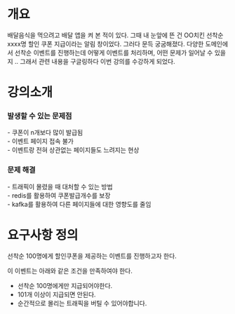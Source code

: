 <h1>개요</h1>
배달음식을 먹으려고 배달 앱을 켜 본 적이 있다. 그때 내 눈앞에 뜬 건 OO치킨 선착순 xxxx명 할인 쿠폰 지급이라는 알림 창이었다.
그러다 문득 궁굼해졌다. 다양한 도메인에서 선착순 이벤트를 진행하는데 어떻게 이벤트를 처리하며, 어떤 문제가 일어날 수 있을지 ..
그래서 관련 내용을 구글링하다 이번 강의를 수강하게 되었다.

<h1>강의소개</h1>
<h3>발생할 수 있는 문제점</h3>
- 쿠폰이 n개보다 많이 발급됨<br/>
- 이벤트 페이지 접속 불가<br/>
- 이벤트랑 전혀 상관없는 페이지들도 느려지는 현상
<h3>문제 해결</h3>
- 트래픽이 몰렸을 때 대처할 수 있는 방법<br/>
- redis를 활용하여 쿠폰발급개수를 보장<br/>
- kafka를 활용하여 다른 페이지들에 대한 영향도를 줄임

<h1>요구사항 정의</h1>
선착순 100명에게 할인쿠폰을 제공하는 이벤트를 진행하고자 한다.

이 이벤트는 아래와 같은 조건을 만족하여야 한다.
- 선착순 100명에게만 지급되어야한다.
- 101개 이상이 지급되면 안된다.
- 순간적으로 몰리는 트래픽을 버틸 수 있어야합니다.
